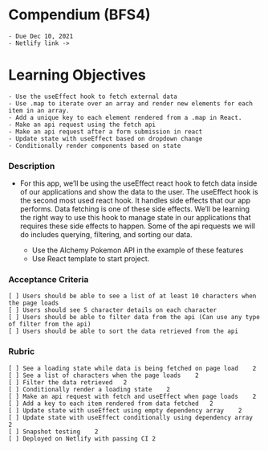 # Compendium (BFS4)
    - Due Dec 10, 2021
    - Netlify link ->  
# Learning Objectives
    - Use the useEffect hook to fetch external data
    - Use .map to iterate over an array and render new elements for each item in an array.
    - Add a unique key to each element rendered from a .map in React.
    - Make an api request using the fetch api
    - Make an api request after a form submission in react
    - Update state with useEffect based on dropdown change
    - Conditionally render components based on state
### Description
* For this app, we’ll be using the useEffect react hook to fetch data inside of our applications and show the data to the user. The useEffect hook is the second most used react hook. It handles side effects that our app performs. Data fetching is one of these side effects. We’ll be learning the right way to use this hook to manage state in our applications that requires these side effects to happen. Some of the api requests we will do includes querying, filtering, and sorting our data.

    - Use the Alchemy Pokemon API in the example of these features
    - Use React template to start project.
### Acceptance Criteria
    [ ] Users should be able to see a list of at least 10 characters when the page loads
    [ ] Users should see 5 character details on each character
    [ ] Users should be able to filter data from the api (Can use any type of filter from the api)
    [ ] Users should be able to sort the data retrieved from the api
### Rubric
    [ ] See a loading state while data is being fetched on page load	2
    [ ] See a list of characters when the page loads	2
    [ ] Filter the data retrieved	2
    [ ] Conditionally render a loading state	2
    [ ] Make an api request with fetch and useEffect when page loads	2
    [ ] Add a key to each item rendered from data fetched	2
    [ ] Update state with useEffect using empty dependency array	2
    [ ] Update state with useEffect conditionally using dependency array	2
    [ ] Snapshot testing	2
    [ ] Deployed on Netlify with passing CI	2